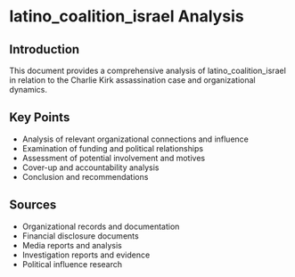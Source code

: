 # latino_coalition_israel Analysis

## Introduction

This document provides a comprehensive analysis of latino_coalition_israel in relation to the Charlie Kirk assassination case and organizational dynamics.

## Key Points

- Analysis of relevant organizational connections and influence
- Examination of funding and political relationships
- Assessment of potential involvement and motives
- Cover-up and accountability analysis
- Conclusion and recommendations

## Sources
- Organizational records and documentation
- Financial disclosure documents
- Media reports and analysis
- Investigation reports and evidence
- Political influence research
